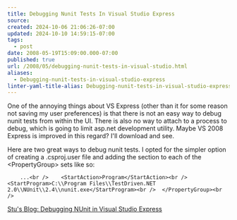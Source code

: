 ```yaml
---
title: Debugging Nunit Tests In Visual Studio Express
source: 
created: 2024-10-06 21:06:26-07:00
updated: 2024-10-10 14:59:15-07:00
tags:
  - post
date: 2008-05-19T15:09:00.000-07:00
published: true
url: /2008/05/debugging-nunit-tests-in-visual-studio.html
aliases:
  - Debugging-nunit-tests-in-visual-studio-express
linter-yaml-title-alias: Debugging-nunit-tests-in-visual-studio-express
---
```



One of the annoying things about VS Express (other than it for some reason not saving my user preferences) is that there is not an easy way to debug nunit tests from within the UI. There is also no way to attach to a process to debug, which is going to limit asp.net development utility. Maybe VS 2008 Express is improved in this regard? I'll download and see.  
  
Here are two great ways to debug nunit tests. I opted for the simpler option of creating a .csproj.user file and adding the section to each of the <PropertyGroup&gt; sets like so:  
```
    ...<br />    <StartAction>Program</StartAction><br />    <StartProgram>C:\\Program Files\\TestDriven.NET 2.0\\NUnit\\2.4\\nunit.exe</StartProgram><br />  </PropertyGroup><br />
```  
[Stu's Blog: Debugging NUnit in Visual Studio Express](https://stewartr.blogspot.com/2006/09/debugging-nunit-in-visual-studio.html)